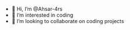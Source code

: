 - 👋 Hi, I’m @Ahsar-4rs
- 👀 I’m interested in coding
- 💞️ I’m looking to collaborate on coding projects

<!---
Ahsar-4rs/Ahsar-4rs is a ✨ special ✨ repository because its `README.md` (this file) appears on your GitHub profile.
You can click the Preview link to take a look at your changes.
--->
